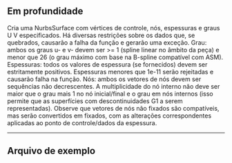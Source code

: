 <!--- Autodesk.DesignScript.Geometry.NurbsSurface.ByControlPointsWeightsKnots --->
<!--- 2SAWXHRQ333U2VRTKOVHZ2L5U6OPIQ2DHLI3MRGJWLXPMDUKVQZA --->
## Em profundidade
Cria uma NurbsSurface com vértices de controle, nós, espessuras e graus U V especificados. Há diversas restrições sobre os dados que, se quebrados, causarão a falha da função e gerarão uma exceção. Grau: ambos os graus u- e v- devem ser >= 1 (spline linear no âmbito da peça) e menor que 26 (o grau máximo com base na B-spline compatível com ASM). Espessuras: todos os valores de espessura (se fornecidos) devem ser estritamente positivos. Espessuras menores que 1e-11 serão rejeitadas e causarão falha na função. Nós: ambos os vetores de nós devem ser sequências não decrescentes. A multiplicidade do nó interno não deve ser maior que o grau mais 1 no nó inicial/final e o grau em nós internos (isso permite que as superfícies com descontinuidades G1 a serem representadas). Observe que vetores de nós não fixados são compatíveis, mas serão convertidos em fixados, com as alterações correspondentes aplicadas ao ponto de controle/dados da espessura.
___
## Arquivo de exemplo



